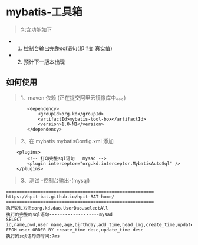 # mybatis-工具箱
> 包含功能如下

- 1. 控制台输出完整sql语句(即 ?变 真实值)  
- 2. 预计下一版本出现


## 如何使用

> 1、maven 依赖  (正在提交阿里云镜像库中。。。)
```
		<dependency>
			<groupId>org.kd</groupId>
			<artifactId>mybatis-tool-box</artifactId>
			<version>1.0-M1</version>
		</dependency>
```

> 2、在 mybatis mybatisConfig.xml 添加
```
	<plugins> 
		<!-- 打印完整sql语句   mysad -->
		<plugin interceptor="org.kd.interceptor.MybatisAutoSql" />
	</plugins>  
```

> 3、测试 -控制台输出-(mysql)
```
========================================================
https://hpit-bat.github.io/hpit-BAT-home/
========================================================
执行XML方法:org.kd.dao.UserDao.selectAll
执行的完整的sql语句-------------------mysad
SELECT id,name,pwd,user_name,age,birthday,add_time,head_img,create_time,update_time,del_flag FROM user ORDER BY create_time desc,update_time desc
执行的sql语句的时间:7ms
```		